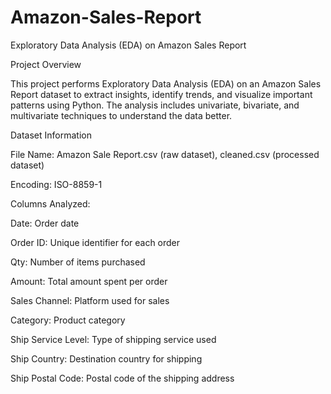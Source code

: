 # Amazon-Sales-Report
Exploratory Data Analysis (EDA) on Amazon Sales Report

Project Overview

This project performs Exploratory Data Analysis (EDA) on an Amazon Sales Report dataset to extract insights, identify trends, and visualize important patterns using Python. The analysis includes univariate, bivariate, and multivariate techniques to understand the data better.

Dataset Information

File Name: Amazon Sale Report.csv (raw dataset), cleaned.csv (processed dataset)

Encoding: ISO-8859-1

Columns Analyzed:

Date: Order date

Order ID: Unique identifier for each order

Qty: Number of items purchased

Amount: Total amount spent per order

Sales Channel: Platform used for sales

Category: Product category

Ship Service Level: Type of shipping service used

Ship Country: Destination country for shipping

Ship Postal Code: Postal code of the shipping address
